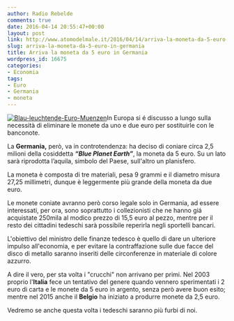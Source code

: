 ```yaml
---
author: Radio Rebelde
comments: true
date: 2016-04-14 20:55:47+00:00
layout: post
link: http://www.atomodelmale.it/2016/04/14/arriva-la-moneta-da-5-euro-in-germania/
slug: arriva-la-moneta-da-5-euro-in-germania
title: Arriva la moneta da 5 euro in Germania
wordpress_id: 16675
categories:
- Economia
tags:
- Euro
- Germania
- moneta
---
```


[![Blau-leuchtende-Euro-Muenzen](http://www.atomodelmale.it/wp-content/uploads/2016/04/Blau-leuchtende-Euro-Muenzen-300x168.jpg)](http://www.atomodelmale.it/2016/04/14/arriva-la-moneta-da-5-euro-in-germania/blau-leuchtende-euro-muenzen/)In Europa si é discusso a lungo sulla necessità di eliminare le monete da uno e due euro per sostituirle con le banconote.

La **Germania,** però, va in controtendenza: ha deciso di coniare circa 2,5 milioni della cosiddetta _**“Blue Planet Earth”**_, la moneta da 5 euro. Su un lato sarà riprodotta l’aquila, simbolo del Paese, sull'altro un planisfero.

La moneta è composta di tre materiali, pesa 9 grammi e il diametro misura 27,25 millimetri, dunque è leggermente più grande della moneta da due euro.

Le monete coniate avranno però corso legale solo in Germania, ad essere interessati, per ora, sono soprattutto i collezionisti che ne hanno giá acquistate 250mila al modico prezzo di 15,5 euro al pezzo, mentre per il resto dei cittadini tedeschi sarà possibile reperirla negli sportelli bancari.

L'obiettivo del ministro delle finanze tedesco è quello di dare un ulteriore impulso all'economia, e per evitare la contraffazione sulle due facce del disco di metallo saranno inseriti delle circonferenze in materiale di colore azzurro.



A dire il vero, per sta volta i "crucchi" non arrivano per primi. Nel 2003 proprio l'**Italia** fece un tentativo del genere quando vennero sperimentati i 2 euro di carta e le monete da 5 euro in argento, senza però avere buon esito; mentre nel 2015 anche il **Belgio** ha iniziato a produrre monete da 2,5 euro.

Vedremo se anche questa volta i tedeschi saranno più furbi di noi.
